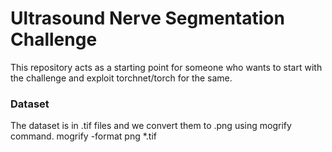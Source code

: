 # Ultrasound Nerve Segmentation Challenge

This repository acts as a starting point for someone who wants to start with the challenge and exploit torchnet/torch for the same.

### Dataset

The dataset is in .tif files and we convert them to .png using mogrify command.
mogrify -format png *.tif
